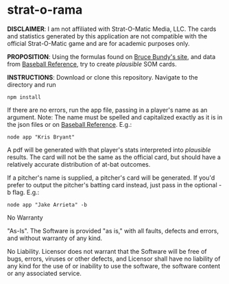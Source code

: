 # strat-o-rama
**DISCLAIMER**: I am not affiliated with Strat-O-Matic Media, LLC. The cards and statistics generated by this application are not compatible with the official Strat-O-Matic game and are for academic purposes only.

**PROPOSITION**: Using the formulas found on [Bruce Bundy's site](http://www.cba-bb.net/Bundy.htm), and data from [Baseball Reference](http://www.baseball-reference.com/), try to create _plausible_ SOM cards.

**INSTRUCTIONS**: Download or clone this repository. Navigate to the directory and run

`npm install`

If there are no errors, run the app file, passing in a player's name as an argument. Note: The name must be spelled and capitalized exactly as it is in the json files or on [Baseball Reference](http://www.baseball-reference.com/). E.g.:

`node app "Kris Bryant"`

A pdf will be generated with that player's stats interpreted into _plausible_ results. The card will not be the same as the official card, but should have a relatively accurate distribution of at-bat outcomes.

If a pitcher's name is supplied, a pitcher's card will be generated. If you'd prefer to output the pitcher's batting card instead, just pass in the optional -b flag. E.g.:

`node app "Jake Arrieta" -b`

No Warranty

"As-Is". The Software is provided "as is," with all faults, defects and errors, and without warranty of any kind.

No Liability. Licensor does not warrant that the Software will be free of bugs, errors, viruses or other defects, and Licensor shall have no liability of any kind for the use of or inability to use the software, the software content or any associated service.